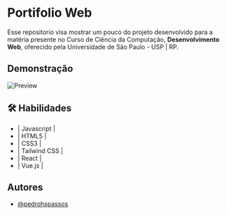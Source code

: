 
# Portifolio Web 

Esse repositorio visa mostrar um pouco do projeto desenvolvido para a matéria presente no Curso de Ciência da Computação, **Desenvolvimento Web**, oferecido pela Universidade de São Paulo - USP | RP.

## Demonstração

![Preview](https://github.com/pedrohspassos/pagina-perfil/assets/117874197/d79968e8-3721-417f-bd19-857859775f38)

## 🛠 Habilidades
- | Javascript |  
- | HTML5 |
- | CSS3 |
- | Tailwind CSS |  
- | React |
- | Vue.js | 


## Autores

- [@pedrohspassos](https://github.com/pedrohspassos)

